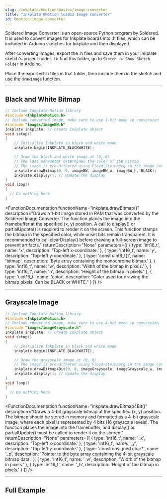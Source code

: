 ```yaml
---
slug: /inkplate/6motion/basics/image-converter
title: "Inkplate 6Motion \u2013 Image Converter"
id: 6motion-image-converter
---
```

<CenteredImage src="/img/inkplate_6_motion/image_converter.png" alt="Soldered Image Converter" caption="Graphical user interface of the Soldered Image Converter" width="800px" />

Soldered Image Converter is an open-source Python program by Soldered. It is used to convert images for Inkplate boards into .h files, which can be included in Arduino sketches for Inkplate and then displayed.
<QuickLink 
  title="Soldered Image Converter Repository" 
  description="See the README in this repository for details on how to download and install the Soldered Image Converter."
  url="https://github.com/SolderedElectronics/Soldered-Image-Converter/" 
/>

After converting images, export the .h files and save them in your Inkplate sketch's project folder. To find this folder, go to `Sketch -> Show Sketch Folder` in Arduino.

Place the exported .h files in that folder, then include them in the sketch and use the `drawImage` function.

---

## Black and White Bitmap

```cpp
// Include Inkplate Motion library
#include <InkplateMotion.h>
// Include converted image, make sure to use 1-bit mode in conversion
#include "images/imageBW.h"
Inkplate inkplate; // Create Inkplate object
void setup()
{
    // Initialize Inkplate in black and white mode
    inkplate.begin(INKPLATE_BLACKWHITE);

    // Draw the black and white image at (0, 0)
    // The last parameter determines the color of the bitmap
    // The image is pre-dithered using Floyd-Steinberg in the image converter
    inkplate.drawBitmap(0, 0, imageBW, imageBW_w, imageBW_h, BLACK);
    inkplate.display(); // Update the display
}
void loop()
{
  // Do nothing here
}
```

<FunctionDocumentation
  functionName="inkplate.drawBitmap()"
  description="Draws a 1-bit image stored in RAM that was converted by the Soldered Image Converter. The function places the image into the framebuffer at the specified (x, y) position. A call to display() or partialUpdate() is required to render it on the screen. This function stamps the bitmap in the specified color, while unset bits remain transparent. It is recommended to call clearDisplay() before drawing a full-screen image to prevent artifacts."
  returnDescription="None"
  parameters={[ 
    { type: 'int16_t', name: 'x', description: 'Top-left x-coordinate.' },
    { type: 'int16_t', name: 'y', description: 'Top-left y-coordinate.' },
    { type: 'const uint8_t[]', name: 'bitmap', description: 'Byte array containing the monochrome bitmap.' },
    { type: 'int16_t', name: 'w', description: 'Width of the bitmap in pixels.' },
    { type: 'int16_t', name: 'h', description: 'Height of the bitmap in pixels.' },
    { type: 'uint16_t', name: 'color', description: "Color used for drawing the bitmap pixels. Can be BLACK or WHITE." }
  ]}
/>

---

## Grayscale Image

```cpp
// Include Inkplate Motion library
#include <InkplateMotion.h>
// Include converted image, make sure to use 4-bit mode in conversion
#include "images/imageGrayscale.h"
Inkplate inkplate; // Create Inkplate object
void setup()
{
    // Initialize Inkplate in black and white mode
    inkplate.begin(INKPLATE_BLACKWHITE); 

    // Draw the grayscale image at (0, 0)
    // The image is pre-dithered using Floyd-Steinberg in the image converter
    inkplate.drawBitmap4Bit(0, 0, imageGrayscale, imageGrayscale_w, imageGrayscale_h);
    inkplate.display(); // Update the display
}
void loop()
{
  // Do nothing here
}
```
<FunctionDocumentation
  functionName="inkplate.drawBitmap4Bit()"
  description="Draws a 4-bit grayscale bitmap at the specified (x, y) position. The bitmap should be stored in memory and formatted as a 4-bit grayscale image, where each pixel is represented by 4 bits (16 grayscale levels). The function places the image into the framebuffer, and display() or partialUpdate() must be called to render it on the screen."
  returnDescription="None"
  parameters={[ 
    { type: 'int16_t', name: '_x', description: 'Top-left x-coordinate.' },
    { type: 'int16_t', name: '_y', description: 'Top-left y-coordinate.' },
    { type: 'const unsigned char*', name: '_p', description: 'Pointer to the byte array containing the 4-bit grayscale bitmap data.' },
    { type: 'int16_t', name: '_w', description: 'Width of the bitmap in pixels.' },
    { type: 'int16_t', name: '_h', description: 'Height of the bitmap in pixels.' }
  ]}
/>

---

## Full Example

<QuickLink 
  title="Inkplate_6_Motion_Image_Converter.ino" 
  description="The full example for drawing images using the Soldered Image Converter."
  url="https://github.com/SolderedElectronics/Inkplate_Motion_Arduino_Library/blob/main/examples/Inkplate6Motion/Basic/Inkplate_6_Motion_Image_Converter/Inkplate_6_Motion_Image_Converter.ino" 
/>
